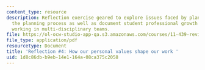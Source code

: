 ```yaml
---
content_type: resource
description: Reflection exercise geared to explore issues faced by planners during
  the planning process as well as document student professional growth and experiences
  working in multi-disciplinary teams.
file: https://ol-ocw-studio-app-qa.s3.amazonaws.com/courses/11-439-revitalizing-urban-main-streets-st-claude-avenue-new-orleans-spring-2009/1d8c86dbb9eb14e1164a08ca375c2058_MIT11_439s09_assn04_reflection04.pdf
file_type: application/pdf
resourcetype: Document
title: 'Reflection #4: How our personal values shape our work '
uid: 1d8c86db-b9eb-14e1-164a-08ca375c2058
---
```

